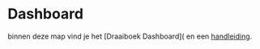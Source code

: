 
# Dashboard

binnen deze map vind je het [Draaiboek Dashboard]( en een [handleiding](https://github.com/provinciesincijfers/JiveDocumentation/blob/master/08.%20Dashboard/Handleiding%20Dashboard.docx). 
